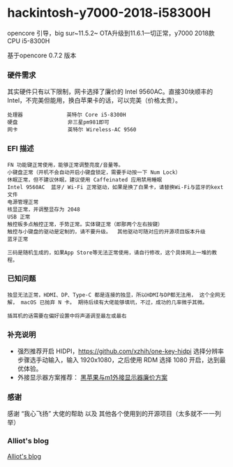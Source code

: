 # hackintosh-y7000-2018-i58300H  
opencore 引导，big sur~11.5.2~ OTA升级到11.6.1一切正常，y7000 2018款 CPU i5-8300H   

基于opencore  0.7.2 版本  

###  硬件需求
其实硬件只有以下限制，网卡选择了廉价的 Intel 9560AC。直接30块顺丰的 Intel，不完美但能用，换白苹果卡的话，可以完美（价格太贵）。  
```
处理器              英特尔 Core i5-8300H  
硬盘                非三星pm981即可
网卡                英特尔 Wireless-AC 9560
```

### EFI 描述  
``` 
FN 功能键正常使用，能够正常调整亮度/音量等。  
小键盘正常（开机不会自动开启小键盘锁定，需要手动按一下 Num Lock）  
休眠正常，但不建议休眠，建议使用 Caffeinated 应用禁用睡眠    
Intel 9560AC  蓝牙/ Wi-Fi 正常驱动，如果是换了白果卡，请替换Wi-Fi与蓝牙的kext文件  
电源管理正常  
核显正常，并调整显存为 2048  
USB 正常  
触控板多点触控正常，手势正常。实体键正常（即那两个左右按键） 
触控与小键盘的驱动是定制的，请不要升级。  其他驱动可随对应的开源项目版本升级     
蓝牙正常

三码是随机生成的，如果App Store等无法正常使用，请自行修改，这个具体网上一堆的教程。  
```

### 已知问题  
``` 
独显无法正常，HDMI、DP、Type-C 都是连接的独显，所以HDMI与DP都无法用， 这个全网无解， macOS 已抛弃 N 卡。 期待后续有大佬能够填坑，不过，成功的几率微乎其微。   

插耳机的话需要在偏好设置中将声道调至最左或最右  
```

### 补充说明  
- 强烈推荐开启 HIDPI，https://github.com/xzhih/one-key-hidpi  选择分辨率步骤选手动输入，输入 1920x1080，之后使用 RDM 选择 1080 开启，达到最优体验。  
- 外接显示器方案推荐：  [黑苹果与m1外接显示器廉价方案](https://www.iots.vip/post/displaylink-hub.html)  

### 感谢    
感谢 “我心飞扬” 大佬的帮助 以及 其他各个使用到的开源项目（太多就不一一列举） 

### Alliot's blog  
[Alliot's blog](https://www.iots.vip)  
